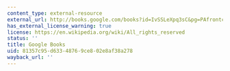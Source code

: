 ```yaml
---
content_type: external-resource
external_url: http://books.google.com/books?id=IvSSLeXpq3sC&pg=PAfrontcover
has_external_license_warning: true
license: https://en.wikipedia.org/wiki/All_rights_reserved
status: ''
title: Google Books
uid: 81357c95-d633-4876-9ce8-02e8af38a278
wayback_url: ''
---
```

